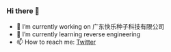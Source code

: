 ### Hi there 👋

- 🔭 I’m currently working on 广东快乐种子科技有限公司
- 🌱 I’m currently learning reverse engineering
- 📫 How to reach me: [Twitter](https://twitter.com/coleflowers3)

<!--
**coleflowers/coleflowers** is a ✨ _special_ ✨ repository because its `README.md` (this file) appears on your GitHub profile.

Here are some ideas to get you started:

- 🔭 I’m currently working on ...
- 🌱 I’m currently learning ...
- 👯 I’m looking to collaborate on ...
- 🤔 I’m looking for help with ...
- 💬 Ask me about ...
- 📫 How to reach me: ...
- 😄 Pronouns: ...
- ⚡ Fun fact: ...
-->
